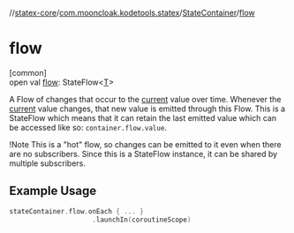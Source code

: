 //[statex-core](../../../index.md)/[com.mooncloak.kodetools.statex](../index.md)/[StateContainer](index.md)/[flow](flow.md)

# flow

[common]\
open val [flow](flow.md): StateFlow&lt;[T](index.md)&gt;

A Flow of changes that occur to the [current](current.md) value over time. Whenever the [current](https://developer.android.com/reference/kotlin/androidx/compose/runtime/State.html) value changes, that new value is emitted through this Flow. This is a StateFlow which means that it can retain the last emitted value which can be accessed like so: `container.flow.value`.

!Note This is a &quot;hot&quot; flow, so changes can be emitted to it even when there are no subscribers. Since this is a StateFlow instance, it can be shared by multiple subscribers.

## Example Usage

```kotlin
stateContainer.flow.onEach { ... }
                     .launchIn(coroutineScope)
```
